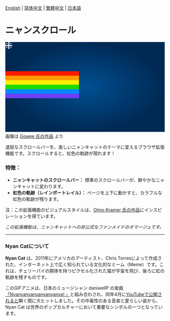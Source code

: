 [English](./README.md) | [简体中文](./README-zh_CN.md) | [繁體中文](./README-zh_TW.md) | [日本語](./README-ja.md)

# ニャンスクロール

![nyan cat](./nyancat.svg)
画像は [Gowee 氏の作品](https://github.com/Gowee/nyancat-svg) より

退屈なスクロールバーを、楽しいニャンキャットのテーマに変えるブラウザ拡張機能です。スクロールすると、虹色の軌跡が現れます！

### 特徴：

* **ニャンキャットのスクロールバー：** 標準のスクロールバーが、鮮やかなニャンキャットに変わります。
* **虹色の軌跡（レインボートレイル）：** ページを上下に動かすと、カラフルな虹色の軌跡が残ります。

注：この拡張機能のビジュアルスタイルは、[Olmo Kramer 氏の作品](https://gist.github.com/olmokramer/5eabbce5dfbfbdafcbcbd497b02ffb17)にインスピレーションを得ています。

*この拡張機能は、ニャンキャットへの非公式なファンメイドのオマージュです。*

---

### Nyan Catについて

**Nyan Cat** は、2011年にアメリカのアーティスト、Chris Torresによって作成された、インターネット上で広く知られている文化的なミーム（Meme）です。これは、チェリーパイの胴体を持つピクセル化された猫が宇宙を飛び、後ろに虹の軌跡を残すものです。

このGIFアニメは、日本のミュージシャン daniwellP の楽曲[「Nyanyanyanyanyanyanya! 」](https://www.nicovideo.jp/watch/sm11509720)と組み合わされ、同年4月に[YouTubeで公開されると](https://www.youtube.com/watch?v=2yJgwwDcgV8)瞬く間に大ヒットしました。その中毒性のある音楽と愛らしい姿から、Nyan Cat は世界のポップカルチャーにおいて重要なシンボルの一つとなっています。
